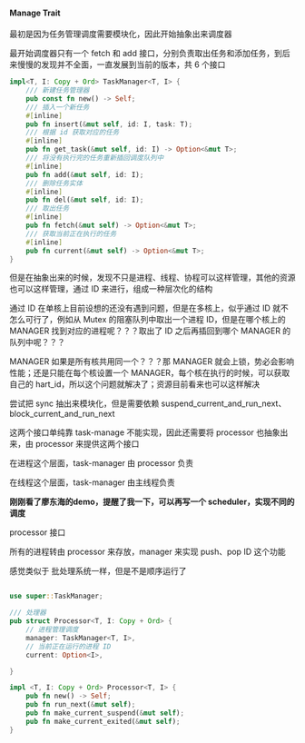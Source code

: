 #### Manage Trait

最初是因为任务管理调度需要模块化，因此开始抽象出来调度器

最开始调度器只有一个 fetch 和 add 接口，分别负责取出任务和添加任务，到后来慢慢的发现并不全面，一直发展到当前的版本，共 6 个接口

```rust
impl<T, I: Copy + Ord> TaskManager<T, I> {
    /// 新建任务管理器
    pub const fn new() -> Self;
    /// 插入一个新任务
    #[inline]
    pub fn insert(&mut self, id: I, task: T);
    /// 根据 id 获取对应的任务
    #[inline]
    pub fn get_task(&mut self, id: I) -> Option<&mut T>;
    /// 将没有执行完的任务重新插回调度队列中
    #[inline]
    pub fn add(&mut self, id: I);
    /// 删除任务实体
    #[inline]
    pub fn del(&mut self, id: I);
    /// 取出任务
    #[inline]
    pub fn fetch(&mut self) -> Option<&mut T>;
    /// 获取当前正在执行的任务
    #[inline]
    pub fn current(&mut self) -> Option<&mut T>;
}
```

但是在抽象出来的时候，发现不只是进程、线程、协程可以这样管理，其他的资源也可以这样管理，通过 ID 来进行，组成一种层次化的结构

通过 ID 在单核上目前设想的还没有遇到问题，但是在多核上，似乎通过 ID 就不怎么可行了，例如从 Mutex 的阻塞队列中取出一个进程 ID，但是在哪个核上的 MANAGER 找到对应的进程呢？？？取出了 ID 之后再插回到哪个 MANAGER 的队列中呢？？？

MANAGER 如果是所有核共用同一个？？？那 MANAGER 就会上锁，势必会影响性能；还是只能在每个核设置一个 MANAGER，每个核在执行的时候，可以获取自己的 hart_id，所以这个问题就解决了；资源目前看来也可以这样解决

尝试把 sync 抽出来模块化，但是需要依赖 suspend_current_and_run_next、block_current_and_run_next

这两个接口单纯靠 task-manage 不能实现，因此还需要将 processor 也抽象出来，由 processor 来提供这两个接口

在进程这个层面，task-manager 由 processor 负责

在线程这个层面，task-manager 由主线程负责

**刚刚看了廖东海的demo，提醒了我一下，可以再写一个 scheduler，实现不同的调度**

processor 接口

所有的进程转由 processor 来存放，manager 来实现 push、pop ID 这个功能

感觉类似于 批处理系统一样，但是不是顺序运行了

```rust

use super::TaskManager;

/// 处理器
pub struct Processor<T, I: Copy + Ord> {
    // 进程管理调度
    manager: TaskManager<T, I>,
    // 当前正在运行的进程 ID
    current: Option<I>,

}

impl <T, I: Copy + Ord> Processor<T, I> {
    pub fn new() -> Self;
    pub fn run_next(&mut self);
    pub fn make_current_suspend(&mut self);
    pub fn make_current_exited(&mut self);
}
```
